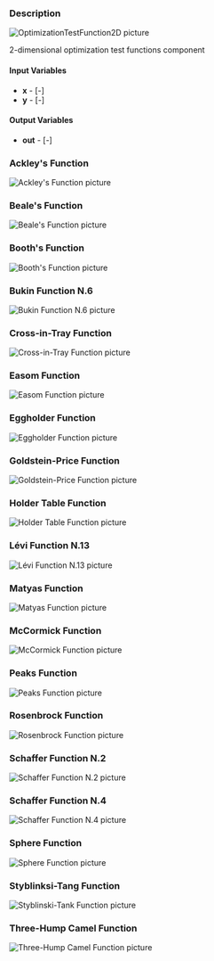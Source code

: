 ### Description
![OptimizationTestFunction2D picture](OptimizationTestFunction2D.svg)

2-dimensional optimization test functions component

#### Input Variables
* **x** -  [-]
* **y** -  [-]

#### Output Variables
* **out** -  [-]

### Ackley's Function
![Ackley's Function picture](ackley.jpg)
<!---EQUATION out=-20\exp \left(-0.2{\sqrt {0.5\left(x^2+y^2\right)}}\right)− \exp\left( 0.5 ( \cos 2\pi x  + \cos 2\pi y  ) \right) + \exp(1) + 20  --->

### Beale's Function
![Beale's Function picture](beale.jpg)
<!---EQUATION out=\left(1.5-x+xy\right)^{2}+\left(2.25-x+xy^{2}\right)^{2} + ( 2.625 − x + x y 3 ) 2 {\displaystyle +\left(2.625-x+xy^{3}\right)^{2}} +\left(2.625-x+xy^{3}\right)^{2} --->

### Booth's Function
![Booth's Function picture](booth.jpg)
<!---EQUATION out=\left(x+2y-7\right)^{2}+\left(2x+y-5\right)^{2} --->

### Bukin Function N.6
![Bukin Function N.6 picture](bukin.jpg)
<!---EQUATION out=100{\sqrt {\left|y-0.01x^{2}\right|}}+0.01\left|x+10\right| --->

### Cross-in-Tray Function
![Cross-in-Tray Function picture](cross.jpg)
<!---EQUATION {\displaystyle out=-0.0001\left[\left|\sin x\sin y\exp \left(\left|100-{\frac {\sqrt {x^{2}+y^{2}}}{\pi }}\right|\right)\right|+1\right]^{0.1}} --->

### Easom Function
![Easom Function picture](easom.jpg)
<!---EQUATION out=-\cos \left(x\right)\cos \left(y\right)\exp \left(-\left(\left(x-\pi \right)^{2}+\left(y-\pi \right)^{2}\right)\right) --->

### Eggholder Function
![Eggholder Function picture](eggholder.jpg)
<!---EQUATION {\displaystyle out=-\left(y+47\right)\sin {\sqrt {\left|{\frac {x}{2}}+\left(y+47\right)\right|}}-x\sin {\sqrt {\left|x-\left(y+47\right)\right|}}} --->

### Goldstein-Price Function
![Goldstein-Price Function picture](goldstein-price.jpg)
<!---EQUATION {\displaystyle out=\left[1+\left(x+y+1\right)^{2}\left(19-14x+3x^{2}-14y+6xy+3y^{2}\right)\right]} [ 30 + ( 2 x − 3 y ) 2 ( 18 − 32 x + 12 x 2 + 48 y − 36 x y + 27 y 2 ) ] {\displaystyle \left[30+\left(2x-3y\right)^{2}\left(18-32x+12x^{2}+48y-36xy+27y^{2}\right)\right]} {\displaystyle \left[30+\left(2x-3y\right)^{2}\left(18-32x+12x^{2}+48y-36xy+27y^{2}\right)\right]} --->

### Holder Table Function
![Holder Table Function picture](holder.jpg)
<!---EQUATION {\displaystyle out=-\left|\sin x\cos y\exp \left(\left|1-{\frac {\sqrt {x^{2}+y^{2}}}{\pi }}\right|\right)\right|} --->

### Lévi Function N.13
![Lévi Function N.13 picture](levi.jpg)
<!---EQUATION {\displaystyle out=\sin ^{2}3\pi x+\left(x-1\right)^{2}\left(1+\sin ^{2}3\pi y\right)} + ( y − 1 ) 2 ( 1 + sin 2 ⁡ 2 π y ) {\displaystyle +\left(y-1\right)^{2}\left(1+\sin ^{2}2\pi y\right)} {\displaystyle +\left(y-1\right)^{2}\left(1+\sin ^{2}2\pi y\right)} --->

### Matyas Function
![Matyas Function picture](matyas.jpg)
<!---EQUATION out=0.26\left(x^{2}+y^{2}\right)-0.48xy --->

### McCormick Function
![McCormick Function picture](mccormick.jpg)
<!---EQUATION out=\sin \left(x+y\right)+\left(x-y\right)^{2}-1.5x+2.5y+1 --->

### Peaks Function
![Peaks Function picture](OptimizationTestFunction2D.svg)
<!---EQUATION 3(1-x)^2\exp(-x^2 - (y+1)^2) - 10(\dfrac{x}{5} - x^3 - y^5)\exp(-x^2-y^2) - \dfrac{1}{3}\exp(-(x+1)^2 - y^2) --->

### Rosenbrock Function
![Rosenbrock Function picture](rosenbrock.jpg)
<!---EQUATION {\displaystyle out=(1-x)^2+100(y-x^2)^2 } --->

### Schaffer Function N.2
![Schaffer Function N.2 picture](schaffer2.jpg)
<!---EQUATION {\displaystyle out=0.5+{\frac {\sin ^{2}\left(x^{2}-y^{2}\right)-0.5}{\left[1+0.001\left(x^{2}+y^{2}\right)\right]^{2}}}} --->

### Schaffer Function N.4
![Schaffer Function N.4 picture](schaffer4.jpg)
<!---EQUATION {\displaystyle out=0.5+{\frac {\cos ^{2}\left[\sin \left(\left|x^{2}-y^{2}\right|\right)\right]-0.5}{\left[1+0.001\left(x^{2}+y^{2}\right)\right]^{2}}}} --->

### Sphere Function
![Sphere Function picture](sphere.jpg)
<!---EQUATION out = x^2 + y^2 --->

### Styblinksi-Tang Function
![Styblinski-Tank Function picture](styblinski.jpg)
<!---EQUATION out = \dfrac{x^4-16x^2+5x + y^4-16y^2+5y}{2} --->

### Three-Hump Camel Function
![Three-Hump Camel Function picture](threehump.jpg)
<!---EQUATION out=2x^{2}-1.05x^{4}+{\frac {x^{6}}{6}}+xy+y^{2} --->
